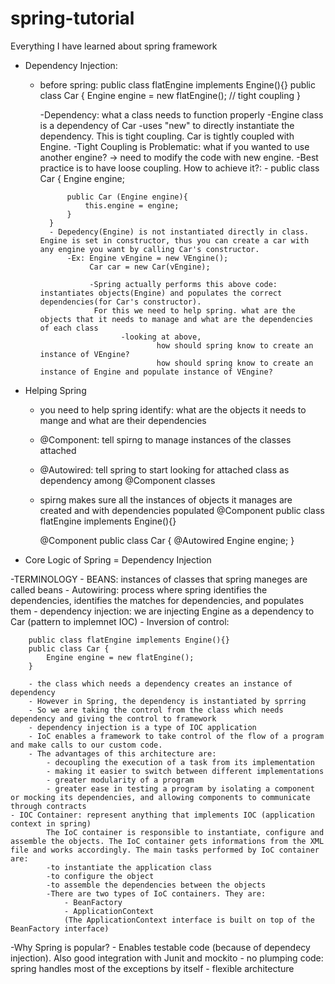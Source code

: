 # spring-tutorial
Everything I have learned about spring framework

- Dependency Injection:
    - before spring:
        public class flatEngine implements Engine(){}
        public class Car {
            Engine engine = new flatEngine(); // tight coupling
        }

        -Dependency: what a class needs to function properly
        -Engine class is a dependency of Car
        -uses "new" to directly instantiate the dependency. This is tight coupling. Car is tightly coupled with Engine.
        -Tight Coupling is Problematic: what if you wanted to use another engine? -> need to modify the code with new engine.
        -Best practice is to have loose coupling. How to achieve it?:
            - public class Car {
                Engine engine;
                
                public Car (Engine engine){
                    this.engine = engine;
                }
            }
            - Depedency(Engine) is not instantiated directly in class. Engine is set in constructor, thus you can create a car with any engine you want by calling Car's constructor.
                -Ex: Engine vEngine = new VEngine();
                     Car car = new Car(vEngine);

                     -Spring actually performs this above code: instantiates objects(Engine) and populates the correct dependencies(for Car's constructor). 
                      For this we need to help spring. what are the objects that it needs to manage and what are the dependencies of each class
                            -looking at above, 
                                    how should spring know to create an instance of VEngine? 
                                    how should spring know to create an instance of Engine and populate instance of VEngine? 

- Helping Spring
    - you need to help spring identify: what are the objects it needs to mange and what are their dependencies
    - @Component: tell spirng to manage instances of the classes attached 
    - @Autowired: tell spring to start looking for attached class as dependency among @Component classes
    - spirng makes sure all the instances of objects it manages are created and with dependencies populated
        @Component
        public class flatEngine implements Engine(){}
        
        @Component
        public class Car {
            @Autowired
            Engine engine;
        }

- Core Logic of Spring = Dependency Injection 


-TERMINOLOGY
    - BEANS: instances of classes that spring maneges are called beans
    - Autowiring: process where spring identifies the dependencies, identifies the matches for dependencies, and populates them
    - dependency injection: we are injecting Engine as a dependency to Car (pattern to implemnet IOC)
    - Inversion of control: 

        public class flatEngine implements Engine(){}
        public class Car {
            Engine engine = new flatEngine();
        }

        - the class which needs a dependency creates an instance of dependency
        - However in Spring, the dependency is instantiated by sprring
        - So we are taking the control from the class which needs dependency and giving the control to framework
        - dependency injection is a type of IOC application
        - IoC enables a framework to take control of the flow of a program and make calls to our custom code.
        - The advantages of this architecture are:
            - decoupling the execution of a task from its implementation
            - making it easier to switch between different implementations
            - greater modularity of a program
            - greater ease in testing a program by isolating a component or mocking its dependencies, and allowing components to communicate through contracts
    - IOC Container: represent anything that implements IOC (application context in spring)
            The IoC container is responsible to instantiate, configure and assemble the objects. The IoC container gets informations from the XML file and works accordingly. The main tasks performed by IoC container are:
            -to instantiate the application class
            -to configure the object
            -to assemble the dependencies between the objects
            -There are two types of IoC containers. They are:
                - BeanFactory
                - ApplicationContext
                (The ApplicationContext interface is built on top of the BeanFactory interface)

-Why Spring is popular?
    - Enables testable code (because of dependecy injection). Also good integration with Junit and mockito
    - no plumping code: spring handles most of the exceptions by itself
    - flexible architecture
